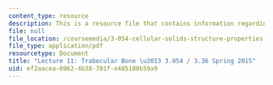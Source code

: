```yaml
---
content_type: resource
description: This is a resource file that contains information regarding lecture 11.
file: null
file_location: /coursemedia/3-054-cellular-solids-structure-properties-and-applications-spring-2015/ef2aacea69624b38701fe485180b59a9_MIT3_054S15_L11_T_bone.pdf
file_type: application/pdf
resourcetype: Document
title: "Lecture 11: Trabecular Bone \u2013 3.054 / 3.36 Spring 2015"
uid: ef2aacea-6962-4b38-701f-e485180b59a9
---
```


